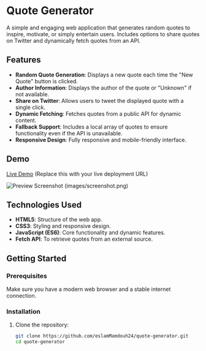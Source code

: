 # Quote Generator

A simple and engaging web application that generates random quotes to inspire, motivate, or simply entertain users. Includes options to share quotes on Twitter and dynamically fetch quotes from an API.

## Features

- **Random Quote Generation**: Displays a new quote each time the "New Quote" button is clicked.
- **Author Information**: Displays the author of the quote or "Unknown" if not available.
- **Share on Twitter**: Allows users to tweet the displayed quote with a single click.
- **Dynamic Fetching**: Fetches quotes from a public API for dynamic content.
- **Fallback Support**: Includes a local array of quotes to ensure functionality even if the API is unavailable.
- **Responsive Design**: Fully responsive and mobile-friendly interface.

## Demo

[Live Demo](#) (Replace this with your live deployment URL)

![Preview Screenshot](#) (images/screenshot.png)

## Technologies Used

- **HTML5**: Structure of the web app.
- **CSS3**: Styling and responsive design.
- **JavaScript (ES6)**: Core functionality and dynamic features.
- **Fetch API**: To retrieve quotes from an external source.

## Getting Started

### Prerequisites
Make sure you have a modern web browser and a stable internet connection.

### Installation

1. Clone the repository:
   ```bash
   git clone https://github.com/eslamMamdouh24/quote-generator.git
   cd quote-generator
